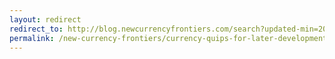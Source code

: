 ```yaml
---
layout: redirect
redirect_to: http://blog.newcurrencyfrontiers.com/search?updated-min=2009-01-01T00%3A00%3A00-08%3A00&amp;updated-max=2010-01-01T00%3A00%3A00-08%3A00&amp;max-results=44
permalink: /new-currency-frontiers/currency-quips-for-later-development
---
```

